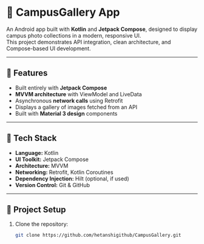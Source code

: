 # 📸 CampusGallery App

An Android app built with **Kotlin** and **Jetpack Compose**, designed to display campus photo collections in a modern, responsive UI.  
This project demonstrates API integration, clean architecture, and Compose-based UI development.

---

## 🚀 Features
- Built entirely with **Jetpack Compose**
- **MVVM architecture** with ViewModel and LiveData
- Asynchronous **network calls** using Retrofit
- Displays a gallery of images fetched from an API
- Built with **Material 3 design** components

---

## 🧠 Tech Stack
- **Language:** Kotlin  
- **UI Toolkit:** Jetpack Compose  
- **Architecture:** MVVM  
- **Networking:** Retrofit, Kotlin Coroutines  
- **Dependency Injection:** Hilt (optional, if used)  
- **Version Control:** Git & GitHub

---

## 🧩 Project Setup
1. Clone the repository:
   ```bash
   git clone https://github.com/hetanshigithub/CampusGallery.git
